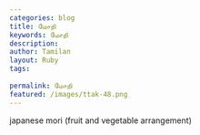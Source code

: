 ```yaml
---
categories: blog
title: மோறி
keywords: மோறி
description: 
author: Tamilan
layout: Ruby
tags: 
 
permalink: மோறி
featured: /images/ttak-48.png
---
```

  
japanese mori (fruit and vegetable arrangement)  
